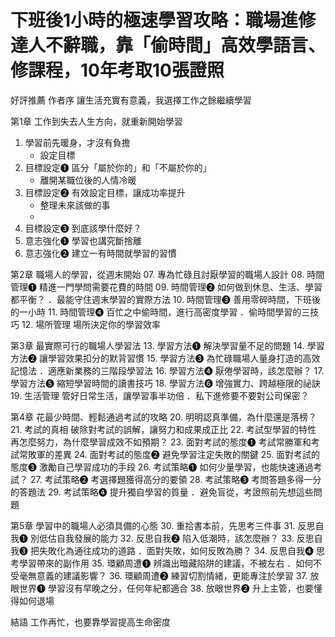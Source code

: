 # 下班後1小時的極速學習攻略：職場進修達人不辭職，靠「偷時間」高效學語言、修課程，10年考取10張證照
好評推薦
作者序 讓生活充實有意義，我選擇工作之餘繼續學習

第1章 工作到失去人生方向，就重新開始學習
01. 學習前先暖身，才沒有負擔
    - 設定目標
02. 目標設定❶ 區分「屬於你的」和「不屬於你的」
    - 離開某職位後的人情冷暖
03. 目標設定❷ 有效設定目標，讓成功率提升
    - 整理未來該做的事
    - 
04. 目標設定❸ 到底該學什麼好？
05. 意志強化❶ 學習也講究斷捨離
06. 意志強化❷ 建立一有時間就學習的習慣

第2章 職場人的學習，從週末開始
07. 專為忙碌且討厭學習的職場人設計
08. 時間管理❶ 精進一門學問需要花費的時間
09. 時間管理❷ 如何做到休息、生活、學習都平衡？
．最能守住週末學習的實際方法
10. 時間管理❸ 善用零碎時間，下班後的一小時
11. 時間管理❹ 百忙之中偷時間，進行高密度學習
．偷時間學習的三技巧
12. 場所管理 場所決定你的學習效率

第3章 最實際可行的職場人學習法
13. 學習方法❶ 解決學習量不足的問題
14. 學習方法❷ 讓學習效果扣分的默背習慣
15. 學習方法❸ 為忙碌職場人量身打造的高效記憶法
．適應新業務的三階段學習法
16. 學習方法❹ 厭倦學習時，該怎麼辦？
17. 學習方法❺ 縮短學習時間的讀書技巧
18. 學習方法❻ 增強實力、跨越極限的祕訣
19. 生活管理 管好日常生活，讓學習事半功倍
．私下進修要不要對公司保密？

第4章 花最少時間、輕鬆通過考試的攻略
20. 明明認真準備，為什麼還是落榜？
21. 考試的真相 破除對考試的誤解，讓努力和成果成正比
22. 考試型學習的特性 再怎麼努力，為什麼學習成效不如預期？
23. 面對考試的態度❶ 考試常勝軍和考試常敗軍的差異
24. 面對考試的態度❷ 避免學習注定失敗的關鍵
25. 面對考試的態度❸ 激勵自己學習成功的手段
26. 考試策略❶ 如何少量學習，也能快速通過考試？
27. 考試策略❷ 考選擇題獲得高分的要領
28. 考試策略❸ 考問答題多得一分的答題法
29. 考試策略❹ 提升獨自學習的質量
．避免盲從，考證照前先想這些問題

第5章 學習中的職場人必須具備的心態
30. 重拾書本前，先思考三件事
31. 反思自我❶ 別低估自我發展的能力
32. 反思自我❷ 陷入低潮時，該怎麼辦？
33. 反思自我❸ 把失敗化為通往成功的道路
．面對失敗，如何反敗為勝？
34. 反思自我❹ 思考學習帶來的副作用
35. 環顧周遭❶ 辨識出暗藏陷阱的建議，不被左右
．如何不受毫無意義的建議影響？
36. 環顧周遭❷ 練習切割情緒，更能專注於學習
37. 放眼世界❶ 學習沒有早晚之分，任何年紀都適合
38. 放眼世界❷ 升上主管，也要懂得如何退場

結語 工作再忙，也要靠學習提高生命密度